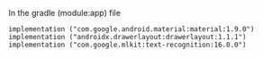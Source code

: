 In the gradle (module:app) file

    implementation ("com.google.android.material:material:1.9.0")
    implementation ("androidx.drawerlayout:drawerlayout:1.1.1")
    implementation ("com.google.mlkit:text-recognition:16.0.0")
